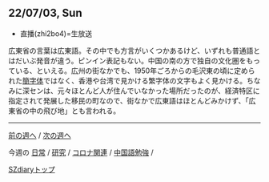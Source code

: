 ## 22/07/03, Sun

- 直播(zhi2bo4)=生放送

広東省の言葉は広東語。その中でも方言がいくつかあるけど、いずれも普通語とはだいぶ発音が違う。ピンイン表記もない。中国の南の方で独自の文化圏をもっている、といえる。広州の街なかでも、1950年ごろからの毛沢東の頃に定められた[簡字体](https://ja.wikipedia.org/wiki/%E7%B0%A1%E4%BD%93%E5%AD%97)ではなく、香港や台湾で見かける繁字体の文字もよく見かける。ちなみに深センは、元々ほとんど人が住んでいなかった場所だったのが、経済特区に指定されて発展した移民の町なので、街なかで広東語はほとんどみかけず、「広東省の中の飛び地」とも言われる。


***

[前の週へ](2206-4.md) /
[次の週へ](2207-2.md)

今週の
[日常](../diary/2207-1.md) /
[研究](../research/2207-1.md) /
[コロナ関連](../covid19/2207-1.md) / 
[中国語勉強](../chinese/2207-1.md) / 

[SZdiaryトップ](../../README.md)
